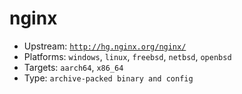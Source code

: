 # nginx
- Upstream: [`http://hg.nginx.org/nginx/`](http://hg.nginx.org/nginx/)
- Platforms: `windows`, `linux`, `freebsd`, `netbsd`, `openbsd`
- Targets: `aarch64`, `x86_64`
- Type: `archive-packed binary and config`